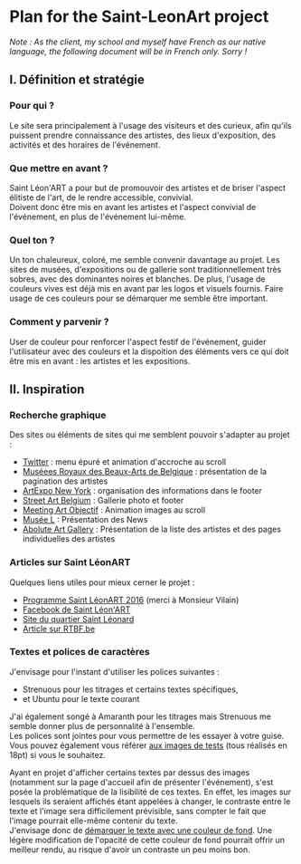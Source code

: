 # Plan for the Saint-LeonArt project

*Note : As the client, my school and myself have French as our native language, the following document will be in French only. Sorry !*

## I. Définition et stratégie
### Pour qui ?
Le site sera principalement à l'usage des visiteurs et des curieux, afin qu'ils puissent prendre connaissance des artistes, des lieux d'exposition, des activités et des horaires de l'événement.
### Que mettre en avant ?
Saint Léon'ART a pour but de promouvoir des artistes et de briser l'aspect élitiste de l'art, de le rendre accessible, convivial.  
Doivent donc être mis en avant les artistes et l'aspect convivial de l'événement, en plus de l'événement lui-même.
### Quel ton ?
Un ton chaleureux, coloré, me semble convenir davantage au projet. Les sites de musées, d'expositions ou de gallerie sont traditionnellement très sobres, avec des dominantes noires et blanches. De plus, l'usage de couleurs vives est déjà mis en avant par les logos et visuels fournis. Faire usage de ces couleurs pour se démarquer me semble être important.
### Comment y parvenir ?
User de couleur pour renforcer l'aspect festif de l'événement, guider l'utilisateur avec des couleurs et la dispoition des éléments vers ce qui doit être mis en avant : les artistes et les expositions.

## II. Inspiration
### Recherche graphique
Des sites ou éléments de sites qui me semblent pouvoir s'adapter au projet :
- [Twitter](https://twitter.com/?lang=fr) : menu épuré et animation d'accroche au scroll
- [Muséees Royaux des Beaux-Arts de Belgique](https://www.fine-arts-museum.be/fr/la-collection) : présentation de la pagination des artistes
- [ArtExpo New York](http://artexponewyork.com/) : organisation des informations dans le footer
- [Street Art Belgium](http://www.streetartbelgium.com/) : Gallerie photo et footer
- [Meeting Art Objectif](http://meetingartobjectif.com/) : Animation images au scroll
- [Musée L](http://www.museel.be/en) : Présentation des News
- [Abolute Art Gallery](http://www.absoluteartgallery.com/fr/Artists) : Présentation de la liste des artistes et des pages individuelles des artistes

### Articles sur Saint LéonART
Quelques liens utiles pour mieux cerner le projet :
- [Programme Saint LéonART 2016](https://www.dropbox.com/s/rsp1zhll9u8amtt/138_saint_leonart_programme_6.pdf) (merci à Monsieur Vilain)
- [Facebook de Saint Léon'ART](https://www.facebook.com/Saint.Leon.Art/)
- [Site du quartier Saint Léonard](http://www.saint-leonard.be/)  
- [Article sur RTBF.be](https://www.rtbf.be/info/regions/liege/detail_liege-saint-leon-art-un-parcours-artistique-melant-artistes-et-habitants-du-quartier?id=9385430)

### Textes et polices de caractères
J'envisage pour l'instant d'utiliser les polices suivantes :
- Strenuous pour les titrages et certains textes spécifiques,
- et Ubuntu pour le texte courant

J'ai également songé à Amaranth pour les titrages mais Strenuous me semble donner plus de personnalité à l'ensemble.  
Les polices sont jointes pour vous permettre de les essayer à votre guise. Vous pouvez également vous référer [aux images de tests](https://github.com/TanguyScholtes/Saint-LeonArt/tree/master/plan/fonts-images) (tous réalisés en 18pt) si vous le souhaitez.

Ayant en projet d'afficher certains textes par dessus des images (notamment sur la page d'accueil afin de présenter l'événement), s'est posée la problématique de la lisibilité de ces textes. En effet, les images sur lesquels ils seraient affichés étant appelées à changer, le contraste entre le texte et l'image sera difficilement prévisible, sans compter le fait que l'image pourrait elle-même contenir du texte.  
J'envisage donc de [démarquer le texte avec une couleur de fond](https://github.com/TanguyScholtes/Saint-LeonArt/blob/master/plan/text%20over%20image.pdf). Une légère modification de l'opacité de cette couleur de fond pourrait offrir un meilleur rendu, au risque d'avoir un contraste un peu moins bon.
